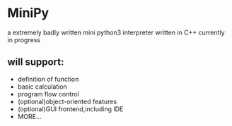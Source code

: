 # MiniPy
a extremely badly written mini python3 interpreter written in C++
currently in progress

## will support:
- definition of function
- basic calculation
- program flow control
- (optional)object-oriented features
- (optional)GUI frontend,including IDE
- MORE...


